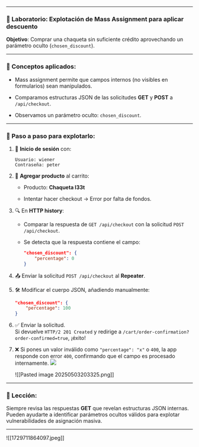 
---

### 🧥 Laboratorio: Explotación de Mass Assignment para aplicar descuento

**Objetivo**: Comprar una chaqueta sin suficiente crédito aprovechando un parámetro oculto (`chosen_discount`).

---

### 🧠 Conceptos aplicados:

- Mass assignment permite que campos internos (no visibles en formularios) sean manipulados.
    
- Comparamos estructuras JSON de las solicitudes **GET** y **POST** a `/api/checkout`.
    
- Observamos un parámetro oculto: `chosen_discount`.
    

---

### 📌 Paso a paso para explotarlo:

1. 🔐 **Inicio de sesión** con:
    
    ```
    Usuario: wiener
    Contraseña: peter
    ```
    
2. 🛒 **Agregar producto** al carrito:
    
    - Producto: **Chaqueta l33t**
        
    - Intentar hacer checkout → Error por falta de fondos.
        
3. 🔍 En **HTTP history**:
    
    - Comparar la respuesta de `GET /api/checkout` con la solicitud `POST /api/checkout`.
        
    - Se detecta que la respuesta contiene el campo:
        
        ```json
        "chosen_discount": {
            "percentage": 0
        }
        ```
        
4. 📤 Enviar la solicitud `POST /api/checkout` al **Repeater**.
    
5. 🛠️ Modificar el cuerpo JSON, añadiendo manualmente:
    
    ```json
    "chosen_discount": {
        "percentage": 100
    }
    ```
    
6. ✅ Enviar la solicitud.  
    Si devuelve `HTTP/2 201 Created` y redirige a `/cart/order-confirmation?order-confirmed=true`, ¡éxito!
    
7. ❌ Si pones un valor inválido como `"percentage": "x"` o `400`, la app responde con error `400`, confirmando que el campo es procesado internamente.
    ![](Pasted_image_20250503203206.png)


    ![[Pasted image 20250503203325.png]]

---

### 🧠 Lección:

Siempre revisa las respuestas **GET** que revelan estructuras JSON internas. Pueden ayudarte a identificar parámetros ocultos válidos para explotar vulnerabilidades de asignación masiva.

---

![[1729711864097.jpeg]]